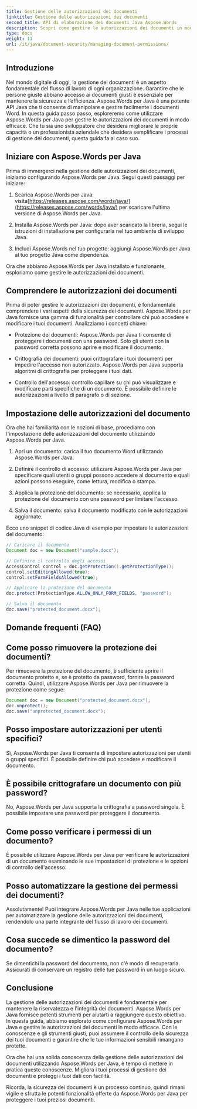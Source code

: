 ```yaml
---
title: Gestione delle autorizzazioni dei documenti
linktitle: Gestione delle autorizzazioni dei documenti
second_title: API di elaborazione dei documenti Java Aspose.Words
description: Scopri come gestire le autorizzazioni dei documenti in modo efficace utilizzando Aspose.Words per Java. Questa guida completa fornisce istruzioni dettagliate ed esempi di codice sorgente.
type: docs
weight: 11
url: /it/java/document-security/managing-document-permissions/
---
```


## Introduzione

Nel mondo digitale di oggi, la gestione dei documenti è un aspetto fondamentale del flusso di lavoro di ogni organizzazione. Garantire che le persone giuste abbiano accesso ai documenti giusti è essenziale per mantenere la sicurezza e l’efficienza. Aspose.Words per Java è una potente API Java che ti consente di manipolare e gestire facilmente i documenti Word. In questa guida passo passo, esploreremo come utilizzare Aspose.Words per Java per gestire le autorizzazioni dei documenti in modo efficace. Che tu sia uno sviluppatore che desidera migliorare le proprie capacità o un professionista aziendale che desidera semplificare i processi di gestione dei documenti, questa guida fa al caso suo.

## Iniziare con Aspose.Words per Java

Prima di immergerci nella gestione delle autorizzazioni dei documenti, iniziamo configurando Aspose.Words per Java. Segui questi passaggi per iniziare:

1.  Scarica Aspose.Words per Java: visita[https://releases.aspose.com/words/java/](https://releases.aspose.com/words/java/) per scaricare l'ultima versione di Aspose.Words per Java.

2. Installa Aspose.Words per Java: dopo aver scaricato la libreria, segui le istruzioni di installazione per configurarla nel tuo ambiente di sviluppo Java.

3. Includi Aspose.Words nel tuo progetto: aggiungi Aspose.Words per Java al tuo progetto Java come dipendenza.

Ora che abbiamo Aspose.Words per Java installato e funzionante, esploriamo come gestire le autorizzazioni dei documenti.

## Comprendere le autorizzazioni dei documenti

Prima di poter gestire le autorizzazioni dei documenti, è fondamentale comprendere i vari aspetti della sicurezza dei documenti. Aspose.Words per Java fornisce una gamma di funzionalità per controllare chi può accedere e modificare i tuoi documenti. Analizziamo i concetti chiave:

- Protezione dei documenti: Aspose.Words per Java ti consente di proteggere i documenti con una password. Solo gli utenti con la password corretta possono aprire e modificare il documento.

- Crittografia dei documenti: puoi crittografare i tuoi documenti per impedire l'accesso non autorizzato. Aspose.Words per Java supporta algoritmi di crittografia per proteggere i tuoi dati.

- Controllo dell'accesso: controllo capillare su chi può visualizzare e modificare parti specifiche di un documento. È possibile definire le autorizzazioni a livello di paragrafo o di sezione.

## Impostazione delle autorizzazioni del documento

Ora che hai familiarità con le nozioni di base, procediamo con l'impostazione delle autorizzazioni del documento utilizzando Aspose.Words per Java.

1. Apri un documento: carica il tuo documento Word utilizzando Aspose.Words per Java.

2. Definire il controllo di accesso: utilizzare Aspose.Words per Java per specificare quali utenti o gruppi possono accedere al documento e quali azioni possono eseguire, come lettura, modifica o stampa.

3. Applica la protezione del documento: se necessario, applica la protezione del documento con una password per limitare l'accesso.

4. Salva il documento: salva il documento modificato con le autorizzazioni aggiornate.

Ecco uno snippet di codice Java di esempio per impostare le autorizzazioni del documento:

```java
// Caricare il documento
Document doc = new Document("sample.docx");

// Definire il controllo degli accessi
AccessControl control = doc.getProtection().getProtectionType();
control.setEditingAllowed(true);
control.setFormFieldsAllowed(true);

// Applicare la protezione del documento
doc.protect(ProtectionType.ALLOW_ONLY_FORM_FIELDS, "password");

// Salva il documento
doc.save("protected_document.docx");
```

## Domande frequenti (FAQ)

## Come posso rimuovere la protezione dei documenti?

Per rimuovere la protezione del documento, è sufficiente aprire il documento protetto e, se è protetto da password, fornire la password corretta. Quindi, utilizzare Aspose.Words per Java per rimuovere la protezione come segue:

```java
Document doc = new Document("protected_document.docx");
doc.unprotect();
doc.save("unprotected_document.docx");
```

## Posso impostare autorizzazioni per utenti specifici?

Sì, Aspose.Words per Java ti consente di impostare autorizzazioni per utenti o gruppi specifici. È possibile definire chi può accedere e modificare il documento.

## È possibile crittografare un documento con più password?

No, Aspose.Words per Java supporta la crittografia a password singola. È possibile impostare una password per proteggere il documento.

## Come posso verificare i permessi di un documento?

È possibile utilizzare Aspose.Words per Java per verificare le autorizzazioni di un documento esaminando le sue impostazioni di protezione e le opzioni di controllo dell'accesso.

## Posso automatizzare la gestione dei permessi dei documenti?

Assolutamente! Puoi integrare Aspose.Words per Java nelle tue applicazioni per automatizzare la gestione delle autorizzazioni dei documenti, rendendolo una parte integrante del flusso di lavoro dei documenti.

## Cosa succede se dimentico la password del documento?

Se dimentichi la password del documento, non c'è modo di recuperarla. Assicurati di conservare un registro delle tue password in un luogo sicuro.

## Conclusione

La gestione delle autorizzazioni dei documenti è fondamentale per mantenere la riservatezza e l'integrità dei documenti. Aspose.Words per Java fornisce potenti strumenti per aiutarti a raggiungere questo obiettivo. In questa guida, abbiamo esplorato come configurare Aspose.Words per Java e gestire le autorizzazioni dei documenti in modo efficace. Con le conoscenze e gli strumenti giusti, puoi assumere il controllo della sicurezza dei tuoi documenti e garantire che le tue informazioni sensibili rimangano protette.

Ora che hai una solida conoscenza della gestione delle autorizzazioni dei documenti utilizzando Aspose.Words per Java, è tempo di mettere in pratica queste conoscenze. Migliora i tuoi processi di gestione dei documenti e proteggi i tuoi dati con facilità.

Ricorda, la sicurezza dei documenti è un processo continuo, quindi rimani vigile e sfrutta le potenti funzionalità offerte da Aspose.Words per Java per proteggere i tuoi preziosi documenti.